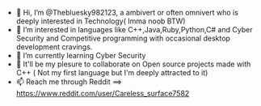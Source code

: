 - 👋 Hi, I’m @Thebluesky982123, a ambivert or often omnivert who is deeply interested in Technology( Imma noob BTW)
- 👀 I’m interested in languages like C++,Java,Ruby,Python,C# and Cyber Security and Competitive programming with occasional desktop development cravings.
- 🌱 I’m currently learning Cyber Security
- 💞️ It'll be my plesure to collaborate on Open source projects made with C++ ( Not my first language but I'm deeply attracted to it)
- 📫 Reach me through Reddit ==> https://www.reddit.com/user/Careless_surface7582

<!---
Thebluesky982123/Thebluesky982123 is a ✨ special ✨ repository because its `README.md` (this file) appears on your GitHub profile.
You can click the Preview link to take a look at your changes.
--->
